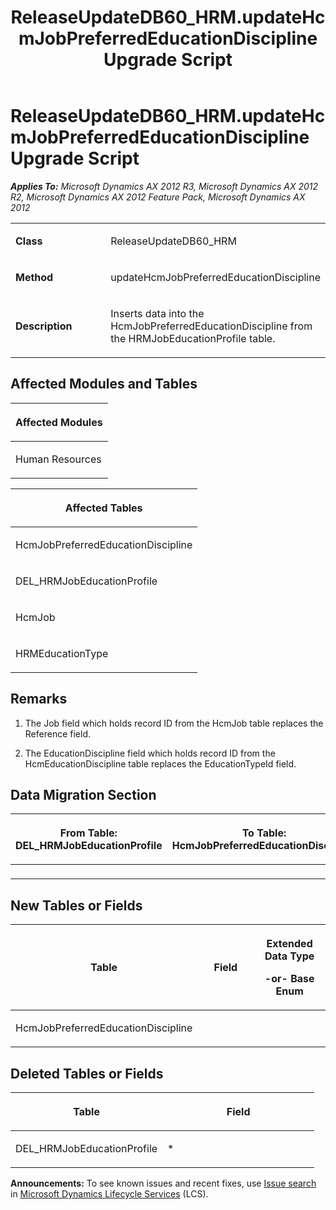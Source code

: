 ﻿---
title: ReleaseUpdateDB60_HRM.updateHcmJobPreferredEducationDiscipline Upgrade Script
TOCTitle: ReleaseUpdateDB60_HRM.updateHcmJobPreferredEducationDiscipline Upgrade Script
ms:assetid: 846ac81d-a9e1-f36e-ae47-49fb15f35ce6
ms:mtpsurl: https://msdn.microsoft.com/en-us/library/JJ686009(v=AX.60)
ms:contentKeyID: 49709460
ms.date: 05/18/2015
mtps_version: v=AX.60
---

# ReleaseUpdateDB60\_HRM.updateHcmJobPreferredEducationDiscipline Upgrade Script 


_**Applies To:** Microsoft Dynamics AX 2012 R3, Microsoft Dynamics AX 2012 R2, Microsoft Dynamics AX 2012 Feature Pack, Microsoft Dynamics AX 2012_

<table>
<colgroup>
<col style="width: 50%" />
<col style="width: 50%" />
</colgroup>
<tbody>
<tr class="odd">
<td><p><strong>Class</strong></p></td>
<td><p>ReleaseUpdateDB60_HRM</p></td>
</tr>
<tr class="even">
<td><p><strong>Method</strong></p></td>
<td><p>updateHcmJobPreferredEducationDiscipline</p></td>
</tr>
<tr class="odd">
<td><p><strong>Description</strong></p></td>
<td><p>Inserts data into the HcmJobPreferredEducationDiscipline from the HRMJobEducationProfile table.</p></td>
</tr>
</tbody>
</table>


## Affected Modules and Tables

<table>
<colgroup>
<col style="width: 100%" />
</colgroup>
<thead>
<tr class="header">
<th><p>Affected Modules</p></th>
</tr>
</thead>
<tbody>
<tr class="odd">
<td><p>Human Resources</p></td>
</tr>
</tbody>
</table>


<table>
<colgroup>
<col style="width: 100%" />
</colgroup>
<thead>
<tr class="header">
<th><p>Affected Tables</p></th>
</tr>
</thead>
<tbody>
<tr class="odd">
<td><p>HcmJobPreferredEducationDiscipline</p></td>
</tr>
<tr class="even">
<td><p>DEL_HRMJobEducationProfile</p></td>
</tr>
<tr class="odd">
<td><p>HcmJob</p></td>
</tr>
<tr class="even">
<td><p>HRMEducationType</p></td>
</tr>
</tbody>
</table>


## Remarks

1.  The Job field which holds record ID from the HcmJob table replaces the Reference field.

2.  The EducationDiscipline field which holds record ID from the HcmEducationDiscipline table replaces the EducationTypeId field.

## Data Migration Section

<table>
<colgroup>
<col style="width: 50%" />
<col style="width: 50%" />
</colgroup>
<thead>
<tr class="header">
<th><p>From Table: DEL_HRMJobEducationProfile</p></th>
<th><p>To Table: HcmJobPreferredEducationDiscipline</p></th>
</tr>
</thead>
<tbody>
<tr class="odd">
<td><p></p></td>
<td><p></p></td>
</tr>
</tbody>
</table>


## New Tables or Fields

<table>
<colgroup>
<col style="width: 33%" />
<col style="width: 33%" />
<col style="width: 33%" />
</colgroup>
<thead>
<tr class="header">
<th><p>Table</p></th>
<th><p>Field</p></th>
<th><p>Extended Data Type</p>
<p>-or- Base Enum</p></th>
</tr>
</thead>
<tbody>
<tr class="odd">
<td><p>HcmJobPreferredEducationDiscipline</p></td>
<td><p></p></td>
<td><p></p></td>
</tr>
</tbody>
</table>


## Deleted Tables or Fields

<table>
<colgroup>
<col style="width: 50%" />
<col style="width: 50%" />
</colgroup>
<thead>
<tr class="header">
<th><p>Table</p></th>
<th><p>Field</p></th>
</tr>
</thead>
<tbody>
<tr class="odd">
<td><p>DEL_HRMJobEducationProfile</p></td>
<td><p>*</p></td>
</tr>
</tbody>
</table>

  
**Announcements:** To see known issues and recent fixes, use [Issue search](http://go.microsoft.com/fwlink/?linkid=389258) in [Microsoft Dynamics Lifecycle Services](http://go.microsoft.com/fwlink/?linkid=306505) (LCS).

